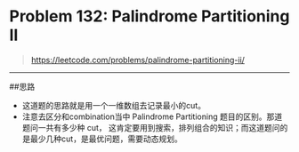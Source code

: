# Problem 132: Palindrome Partitioning II


> https://leetcode.com/problems/palindrome-partitioning-ii/

-----------------------------------------------
##思路
* 这道题的思路就是用一个一维数组去记录最小的cut。
* 注意去区分和combination当中 Palindrome Partitioning 题目的区别。那道题问一共有多少种 cut， 这肯定要用到搜索，排列组合的知识；而这道题问的是最少几种cut，是最优问题，需要动态规划。 



